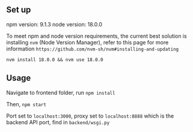 ## Set up
npm version: 9.1.3
node version: 18.0.0

To meet npm and node version requirements, the current best solution is installing `nvm` (Node Version Manager), refer to this page for more information `https://github.com/nvm-sh/nvm#installing-and-updating`

`nvm install 18.0.0 && nvm use 18.0.0`

## Usage
Navigate to frontend folder, run
`npm install`

Then, `npm start`

Port set to `localhost:3000`, proxy set to `localhost:8888` which is the backend API port, find in `backend/wsgi.py`



